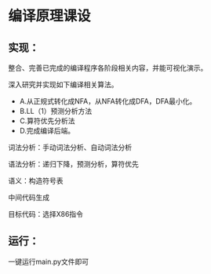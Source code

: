 # 编译原理课设

## 实现：

整合、完善已完成的编译程序各阶段相关内容，并能可视化演示。

深入研究并实现如下编译相关算法。

- A.从正规式转化成NFA，从NFA转化成DFA，DFA最小化。
- B.LL（1）预测分析方法
- C.算符优先分析法
- D.完成编译后端。

词法分析：手动词法分析、自动词法分析

语法分析：递归下降，预测分析，算符优先

语义：构造符号表

中间代码生成

目标代码：选择X86指令

## 运行：

一键运行main.py文件即可
